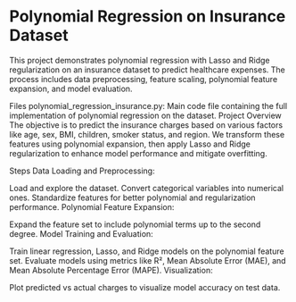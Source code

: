 # Polynomial Regression on Insurance Dataset

This project demonstrates polynomial regression with Lasso and Ridge regularization on an insurance dataset to predict healthcare expenses. The process includes data preprocessing, feature scaling, polynomial feature expansion, and model evaluation.

Files
polynomial_regression_insurance.py: Main code file containing the full implementation of polynomial regression on the dataset.
Project Overview
The objective is to predict the insurance charges based on various factors like age, sex, BMI, children, smoker status, and region. We transform these features using polynomial expansion, then apply Lasso and Ridge regularization to enhance model performance and mitigate overfitting.

Steps
Data Loading and Preprocessing:

Load and explore the dataset.
Convert categorical variables into numerical ones.
Standardize features for better polynomial and regularization performance.
Polynomial Feature Expansion:

Expand the feature set to include polynomial terms up to the second degree.
Model Training and Evaluation:

Train linear regression, Lasso, and Ridge models on the polynomial feature set.
Evaluate models using metrics like R², Mean Absolute Error (MAE), and Mean Absolute Percentage Error (MAPE).
Visualization:

Plot predicted vs actual charges to visualize model accuracy on test data.

